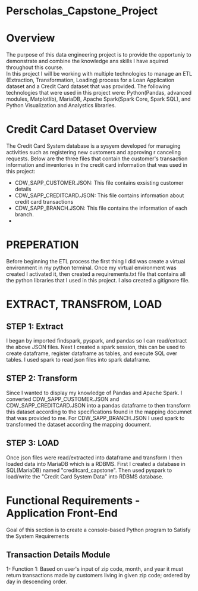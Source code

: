# Perscholas_Capstone_Project
# Overview
The purpose of this data engineering project is to provide the opportuniy to demonstrate and combine the knowledge ans skills I have aquired throughout this course.  
In this project I will be working with multiple technologies to manage an ETL (Extraction, Transformation, Loading) process for a Loan Application dataset and a Credit Card dataset that was provided.
The following technologies that were used in this project were: Python(Pandas, advanced modules, Matplotlib), MariaDB, Apache Spark(Spark Core, Spark SQL), and Python Visualization and Analystics libraries.  

# Credit Card Dataset Overview
The Credit Card System database is a sysyem developed for managing activities such as registering new customers and approving r canceling requests.  Below are the three files that contain the customer's transaction information and inventories in the credit card information that was used in this project:
- CDW_SAPP_CUSTOMER.JSON: This file contains exsisting customer details
- CDW_SAPP_CREDITCARD.JSON: This file contains information about credit card transactions
- CDW_SAPP_BRANCH.JSON: This file contains the information of each branch.
- 
# PREPERATION
Before beginning the ETL process the first thing I did was create a virtual environment in my python terminal.  Once my virtual environment was created I activated it, then created a requirements.txt file that contains all the python libraries that I used in this project.  I also created a gitignore file.

# EXTRACT, TRANSFROM, LOAD
## STEP 1: Extract
I began by imported findspark, pyspark, and pandas so I can read/extract the above JSON files. Next I created a spark session, this can be used to create dataframe, register dataframe as tables, and execute SQL over tables. I used spark to read json files into spark dataframe.

## STEP 2: Transform
Since I wanted to display my knowledge of Pandas and Apache Spark.  I converted CDW_SAPP_CUSTOMER.JSON and CDW_SAPP_CREDITCARD.JSON into a pandas dataframe to then transform this dataset according to the specifications found in the mapping documnet that was provided to me. For CDW_SAPP_BRANCH.JSON I used spark to transformed the dataset according the mapping document.

## STEP 3: LOAD
Once json files were read/extracted into dataframe and transform I then loaded data into MariaDB which is a RDBMS. First I created a database in SQL(MariaDB) named "creditcard_capstone".  Then used pyspark to load/write the "Credit Card System Data" into RDBMS database.

# Functional Requirements - Application Front-End
Goal of this section is to create a console-based Python program to Satisfy the System Requirements

## Transaction Details Module
1- Function 1: Based on user's input of zip code, month, and year it must return transactions made by customers living in given zip code; ordered by day in descending order.

